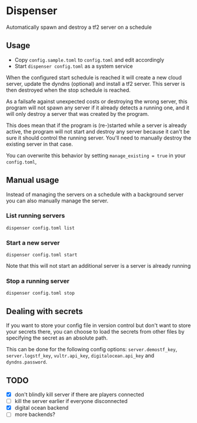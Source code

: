# Dispenser

Automatically spawn and destroy a tf2 server on a schedule

## Usage

- Copy `config.sample.toml` to `config.toml` and edit accordingly
- Start `dispenser config.toml` as a system service

When the configured start schedule is reached it will create a new cloud server, update the dyndns (optional)
and install a tf2 server.
This server is then destroyed when the stop schedule is reached.

As a failsafe against unexpected costs or destroying the wrong server, this program will not spawn any server
if it already detects a running one, and it will only destroy a server that was created by the program.

This does mean that if the program is (re-)started while a server is already active, the program will not
start and destroy any server because it can't be sure it should control the running server.
You'll need to manually destroy the existing server in that case.

You can overwrite this behavior by setting `manage_existing = true` in your `config.toml`,  

## Manual usage

Instead of managing the servers on a schedule with a background server you can also manually manage the server.

### List running servers

```shell
dispenser config.toml list
```

### Start a new server

```shell
dispenser config.toml start
```

Note that this will not start an additional server is a server is already running

### Stop a running server

```shell
dispenser config.toml stop
```

## Dealing with secrets

If you want to store your config file in version control but don't want to store your secrets there,
you can choose to load the secrets from other files by specifying the secret as an absolute path.

This can be done for the following config options:
  `server.demostf_key`, `server.logstf_key`, `vultr.api_key`, `digitalocean.api_key` and `dyndns.password`.

## TODO

- [x] don't blindly kill server if there are players connected
- [ ] kill the server earlier if everyone disconnected
- [x] digital ocean backend
- [ ] more backends?